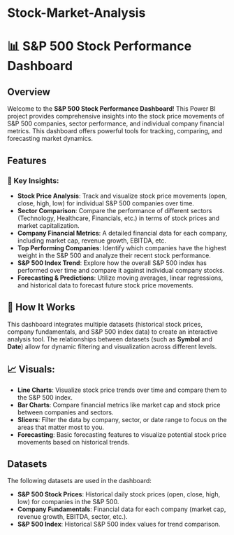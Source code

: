 # Stock-Market-Analysis
# 📊 S&P 500 Stock Performance Dashboard

## Overview
Welcome to the **S&P 500 Stock Performance Dashboard**! This Power BI project provides comprehensive insights into the stock price movements of S&P 500 companies, sector performance, and individual company financial metrics. This dashboard offers powerful tools for tracking, comparing, and forecasting market dynamics.

## Features
### 🚀 Key Insights:
- **Stock Price Analysis**: Track and visualize stock price movements (open, close, high, low) for individual S&P 500 companies over time.
- **Sector Comparison**: Compare the performance of different sectors (Technology, Healthcare, Financials, etc.) in terms of stock prices and market capitalization.
- **Company Financial Metrics**: A detailed financial data for each company, including market cap, revenue growth, EBITDA, etc.
- **Top Performing Companies**: Identify which companies have the highest weight in the S&P 500 and analyze their recent stock performance.
- **S&P 500 Index Trend**: Explore how the overall S&P 500 index has performed over time and compare it against individual company stocks.
- **Forecasting & Predictions**: Utilize moving averages, linear regressions, and historical data to forecast future stock price movements.

## 🚧 How It Works
This dashboard integrates multiple datasets (historical stock prices, company fundamentals, and S&P 500 index data) to create an interactive analysis tool. The relationships between datasets (such as **Symbol** and **Date**) allow for dynamic filtering and visualization across different levels.

## 📈 Visuals:
- **Line Charts**: Visualize stock price trends over time and compare them to the S&P 500 index.
- **Bar Charts**: Compare financial metrics like market cap and stock price between companies and sectors.
- **Slicers**: Filter the data by company, sector, or date range to focus on the areas that matter most to you.
- **Forecasting**: Basic forecasting features to visualize potential stock price movements based on historical trends.

## Datasets
The following datasets are used in the dashboard:

- **S&P 500 Stock Prices**: Historical daily stock prices (open, close, high, low) for companies in the S&P 500.
- **Company Fundamentals**: Financial data for each company (market cap, revenue growth, EBITDA, sector, etc.).
- **S&P 500 Index**: Historical S&P 500 index values for trend comparison.
